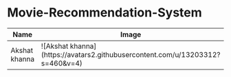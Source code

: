 # Movie-Recommendation-System
<table>
    <thead>
        <tr>
            <th>Name</th>
            <th>Image</th>
            <th>Link</th>
        </tr>
    </thead>
    <tr>
        <td>Akshat khanna</td>
        <td>![Akshat khanna](https://avatars2.githubusercontent.com/u/13203312?s=460&v=4)</td>
    </tr>
</table>
